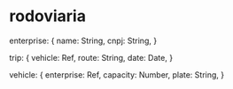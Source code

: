 # rodoviaria

enterprise: {
name: String,
cnpj: String,
}

trip: {
vehicle: Ref,
route: String,
date: Date,
}

vehicle: {
enterprise: Ref,
capacity: Number,
plate: String,
}
